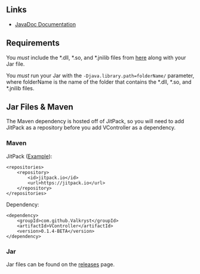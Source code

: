 

## Links

* [JavaDoc Documentation](https://valkryst.github.io/VController/)

## Requirements

You *must* include the *.dll, *.so, and *.jnilib files from [here](http://ci.newdawnsoftware.com/job/JInput/lastBuild/artifact/dist/) along with your Jar file.

You *must* run your Jar with the `-Djava.library.path=folderName/` parameter, where folderName is the name of the folder that contains the *.dll, *.so, and *.jnilib files.


## Jar Files & Maven

The Maven dependency is hosted off of JitPack, so you will need to add JitPack as a repository before you add VController as a dependency.

### Maven

JitPack ([Example](https://github.com/Valkryst/VTerminal/blob/master/pom.xml)):

    <repositories>
        <repository>
            <id>jitpack.io</id>
            <url>https://jitpack.io</url>
        </repository>
    </repositories>

Dependency:

    <dependency>
        <groupId>com.github.Valkryst</groupId>
        <artifactId>VController</artifactId>
        <version>0.1.4-BETA</version>
    </dependency>

### Jar

Jar files can be found on the [releases](https://github.com/Valkryst/VController/releases) page.
